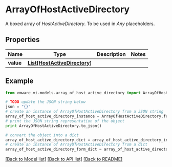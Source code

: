 # ArrayOfHostActiveDirectory

A boxed array of *HostActiveDirectory*. To be used in *Any* placeholders. 

## Properties
Name | Type | Description | Notes
------------ | ------------- | ------------- | -------------
**value** | [**List[HostActiveDirectory]**](HostActiveDirectory.md) |  | 

## Example

```python
from vmware_vi.models.array_of_host_active_directory import ArrayOfHostActiveDirectory

# TODO update the JSON string below
json = "{}"
# create an instance of ArrayOfHostActiveDirectory from a JSON string
array_of_host_active_directory_instance = ArrayOfHostActiveDirectory.from_json(json)
# print the JSON string representation of the object
print ArrayOfHostActiveDirectory.to_json()

# convert the object into a dict
array_of_host_active_directory_dict = array_of_host_active_directory_instance.to_dict()
# create an instance of ArrayOfHostActiveDirectory from a dict
array_of_host_active_directory_form_dict = array_of_host_active_directory.from_dict(array_of_host_active_directory_dict)
```
[[Back to Model list]](../README.md#documentation-for-models) [[Back to API list]](../README.md#documentation-for-api-endpoints) [[Back to README]](../README.md)


